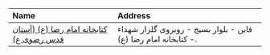 | Name                                                            | Address                                                         |
|:----------------------------------------------------------------|:----------------------------------------------------------------|
| [كتابخانه امام رضا (ع) (آستان قدس رضوی ع)](http://qlib.ugig.ir) | قاین - بلوار بسیج - روبروی گلزار شهداء - کتابخانه امام رضا (ع). |